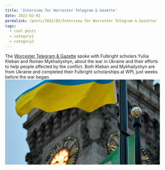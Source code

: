 ```yaml
---
title: 'Interview for Worcester Telegram & Gazette'
date: 2022-02-01
permalink: /posts/2022/02/Interview for Worcester Telegram & Gazette/
tags:
  - cool posts
  - category1
  - category2
---
```

The [Worcester Telegram & Gazette](https://www.telegram.com/restricted/?return=https%3A%2F%2Fwww.telegram.com%2Fstory%2Fnews%2F2022%2F03%2F02%2Fwpi-fulbright-scholars-help-link-ukrainians-homeland-stateside%2F9329053002%2F) spoke with Fulbright scholars Yuliia Kleban and Roman Mykhailyshyn, about the war in Ukraine and their efforts to help people affected by the conflict. Both Kleban and Mykhailyshyn are from Ukraine and completed their Fulbright scholarships at WPI, just weeks before the war began.
<br/><img src='/images/inter_wpi.png'>